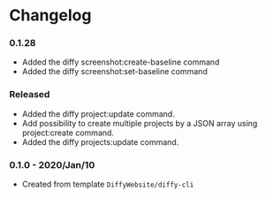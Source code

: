 # Changelog

### 0.1.28
* Added the diffy screenshot:create-baseline command
* Added the diffy screenshot:set-baseline command

### Released

* Added the diffy project:update command.
* Add possibility to create multiple projects by a JSON array using project:create command.
* Added the diffy projects:update command.

### 0.1.0 - 2020/Jan/10

* Created from template `DiffyWebsite/diffy-cli`
